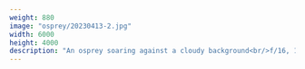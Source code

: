 ```yaml
---
weight: 880
image: "osprey/20230413-2.jpg"
width: 6000
height: 4000
description: "An osprey soaring against a cloudy background<br/>f/16, 1/500, 210mm, iso400"
---
```

